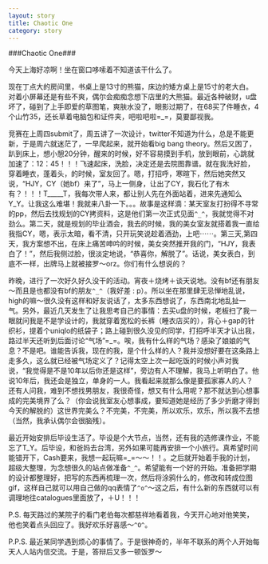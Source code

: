 ```yaml
---
layout: story
title: Chaotic One
category: story
---
```


###Chaotic One###

今天上海好凉啊！坐在窗口哆嗦着不知道该干什么了。

现在丁点大的房间里，书桌上是13寸的熊猫，床边的矮方桌上是15寸的老大白。对着小屏幕还是有些不爽，偶尔会痴痴念想下店里的大熊猫。最近各种破财，u盘坏了，碰到了上手即爱的草图笔，爽肤水没了，眼影过期了，在68买了件睡衣，4个山竹35，还长草着电脑包和证件夹，吧啦吧啦=_=，莫要鄙视我。

竞赛在上周四submit了，周五讲了一次设计，twitter不知道为什么，总是不能更新，于是周六就迷茫了，一早爬起来，就开始看big bang theory。然后又困了，趴到床上，想小憩20分钟，醒来的时候，好不容易摸到手机，放到眼前，心跳就加速了：12：45！！！飞速起床，洗脸，决定还是去院图靠谱。就在我洗好脸，穿着睡衣，蓬着头，的时候，室友回了。嗯，打招呼，寒暄下，然后她突然又说，“HJY，CY（她bf）来了”，马上一侧身，让出了CY，我石化了有木有？！！！T_____T，我每次带人来，都让别人先在外面站着，进来先通知么Y_Y。让我这么难堪！我就来八卦一下。。。故事是这样滴：某天室友打扮得不寻常的pp，然后去找规划的CY拷资料，这是他们第一次正式见面`^_^`，我就觉得不对劲么。第二天，就是规划的毕业酒会，我去的时候，我的美女室友就搭着我一直给我指CY，嗯，表示太暗，看不清，只开玩笑说趁着酒劲，上吧⋯⋯。第三天,第四天，我方案想不出，在床上痛苦呻吟的时候，美女突然推开我的门，“HJY，我表白了！”，然后我侧过脸，很淡定地说，“恭喜你，解脱了”。话说，美女表白，到底不一样，出牌马上就被接罗～orz。你们有什么想说的？

昨晚，进行了一次好久好久没干的活动。宵夜＋烧烤＋谈天说地。没有bf还有朋友～而且是也都没有bf的朋友`^_^`（我好差 : p）。所以坐在那里肆无忌惮地乱说，high的嘛～很久没有这样和好友说话了，太多东西想说了，东西南北地乱扯一气。另外，最近几天发生了让我思考自己的事情：去买u盘的时候，老板扫了我一眼就问我是不是学设计的，我就穿着宽松的长裤（睡衣店买的），背心＋gap的针织衫，提着个uniqlo的纸袋子；路上碰到很久没见的同学，打招呼半天才认出我，路过半天还听到后面讨论“气场”=_=。唉，我有什么样的气场？感染了娘娘的气息？不是吧。谁能告诉我，现在的我，是个什么样的人？我并没想好要在这条路上走多久，这么就已经被气场定义了？记得太空上次一起吃饭的时候小声对我说，“我觉得是不是10年以后你还是这样”，旁边有人不理解，我马上听明白了。他说10年后，我还会是独立，单身的一人。我看起来就那么像是要孤家寡人的人？还有人问我，难到不想找男朋友，我很奇怪，想又有什么用呢？那不就达到心想事成的完美境界了么？（你会说我室友心想事成，要知道她是经历了多少折磨才得到今天的解脱的）这世界完美么？不完美，不完美，所以欢乐，欢乐，所以我不去想（当然，我承认偶尔会很脑残）。

最近开始安排后毕设生活了。毕设是个大节点，当然，还有我的选修课作业，不能忘了T_Y。后毕设，和爸妈去台湾，另外如果可能再安排一个小旅行。真希望时间能错开下，Cash要来，我想一起玩嘛=_=～～！！。之后就开始着手我的计划，超级大整理，为念想很久的站点做准备`^_^`。希望能有一个好的开始。准备把学期的设计都整理好，把写的东西再梳理一次，然后将涂鸦什么的，修改和转成位图gif，这样自己就可以用自己做的qq表情了`^o^`～这之后，有什么新的东西就可以有调理地往catalogues里面放了，＋U！！！

P.S. 每天路过的某院子的看门老伯每次都慈祥地看着我，今天开心地对他笑笑，他也笑着点头回应了。我好欢乐好喜感～`^O^`。

P.P.S. 最近某同学遇到烦心的事情了。于是很神奇的，半年不联系的两个人开始每天人人站内信交流。于是，答辩后又多一顿饭罗～
